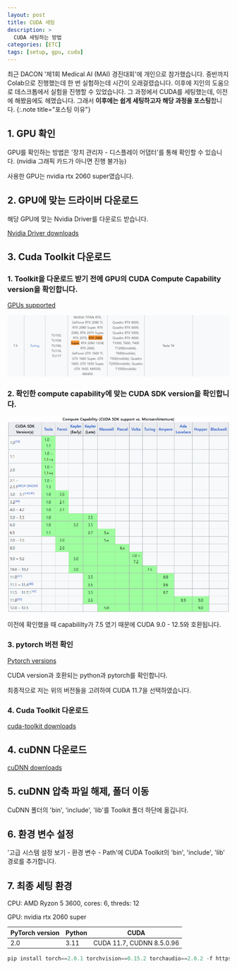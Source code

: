 ```yaml
---
layout: post
title: CUDA 세팅
description: > 
  CUDA 세팅하는 방법
categories: [ETC]
tags: [setup, gpu, cuda]
---
```


최근 DACON '제1회 Medical AI (MAI) 경진대회'에 개인으로 참가했습니다.
중반까지 Colab으로 진행했는데 한 번 실험하는데 시간이 오래걸렸습니다.
이후에 지인의 도움으로 데스크톱에서 실험을 진행할 수 있었습니다.
그 과정에서 CUDA를 세팅했는데, 이전에 해봤음에도 헤맸습니다.
그래서 **이후에는 쉽게 세팅하고자 해당 과정을 포스팅**합니다.
{:.note title="포스팅 이유"}

## 1. GPU 확인
GPU를 확인하는 방법은 '장치 관리자 - 디스플레이 어댑터'를 통해 확인할 수 있습니다. (nvidia 그래픽 카드가 아니면 진행 불가능)

사용한 GPU는 nvidia rtx 2060 super였습니다.

## 2. GPU에 맞는 드라이버 다운로드
해당 GPU에 맞는 Nvidia Driver를 다운로드 받습니다.

[Nvidia Driver downloads](https://www.nvidia.com/ko-kr/drivers/)

## 3. Cuda Toolkit 다운로드
### 1. Toolkit을 다운로드 받기 전에 GPU의 CUDA Compute Capability version을 확인합니다.
[GPUs supported](https://en.wikipedia.org/wiki/CUDA#GPUs_supported)

<img src="./img/2024-11-04/compute-capability-version.png"/>

### 2. 확인한 compute capability에 맞는 CUDA SDK version을 확인합니다.

<img src="./img/2024-11-04/gpu-supported.png"/>

이전에 확인했을 때 capabililty가 7.5 였기 때문에 CUDA 9.0 - 12.5와 호환됩니다.

### 3. pytorch 버전 확인
[Pytorch versions](https://github.com/pytorch/pytorch/blob/main/RELEASE.md#release-compatibility-matrix)

CUDA version과 호환되는 python과 pytorch를 확인합니다.

최종적으로 저는 위의 버전들을 고려하여 CUDA 11.7을 선택하였습니다.

### 4. Cuda Toolkit 다운로드
[cuda-toolkit downloads](https://developer.nvidia.com/cuda-toolkit-archive)

## 4. cuDNN 다운로드
[cuDNN downloads](https://developer.nvidia.com/rdp/cudnn-archive)

## 5. cuDNN 압축 파일 해제, 폴더 이동
CuDNN 폴더의 'bin', 'include', 'lib'를 Toolkit 폴더 하단에 옮깁니다.

## 6. 환경 변수 설정
'고급 시스템 설정 보기 - 환경 변수 - Path'에 CUDA Toolkit의 'bin', 'include', 'lib' 경로를 추가합니다.

## 7. 최종 세팅 환경
CPU: AMD Ryzon 5 3600, cores: 6, threds: 12

GPU: nvidia rtx 2060 super

| PyTorch version | Python | CUDA         
|-----------------|--------|------------------|
| 2.0             | 3.11   | CUDA 11.7, CUDNN 8.5.0.96 |

~~~python
pip install torch==2.0.1 torchvision==0.15.2 torchaudio==2.0.2 -f https://download.pytorch.org/whl/cu117/torch_stable.html
~~~